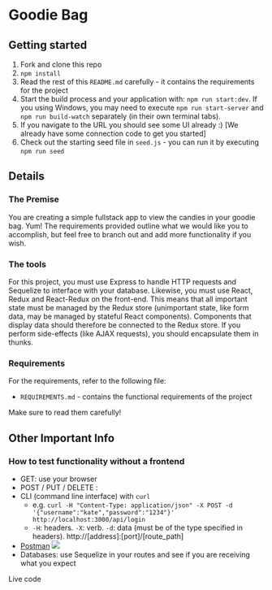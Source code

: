 # Goodie Bag

## Getting started

1. Fork and clone this repo
2. `npm install`
3. Read the rest of this `README.md` carefully - it contains the requirements for the project
4. Start the build process and your application with: `npm run start:dev`. If you using Windows, you may need to execute `npm run start-server` and `npm run build-watch` separately (in their own terminal tabs).
5. If you navigate to the URL you should see some UI already :) [We already have some connection code to get you started]
6. Check out the starting seed file in `seed.js` - you can run it by executing `npm run seed`

## Details

### The Premise

You are creating a simple fullstack app to view the candies in your goodie bag. Yum! The requirements provided outline what we would like you to accomplish, but feel free to branch out and add more functionality if you wish.

### The tools

For this project, you must use Express to handle HTTP requests and Sequelize to interface with your database. Likewise, you must use React, Redux and React-Redux on the front-end. This means that all important state must be managed by the Redux store (unimportant state, like form data, may be managed by stateful React components). Components that display data should therefore be connected to the Redux store. If you perform side-effects (like AJAX requests), you should encapsulate them in thunks.

### Requirements

For the requirements, refer to the following file:

* `REQUIREMENTS.md` - contains the functional requirements of the project

Make sure to read them carefully!

## Other Important Info

### How to test functionality without a frontend
- GET: use your browser
- POST / PUT / DELETE :
 - CLI (command line interface) with `curl`
   - e.g. `curl -H "Content-Type: application/json" -X POST -d '{"username":"kate","password":"1234"}' http://localhost:3000/api/login`
   - `-H`: headers. `-X`: verb. `-d`: data (must be of the type specified in headers). http://[address]:[port]/[route_path]
 - [Postman](https://www.getpostman.com/)
   ![](https://www.dropbox.com/s/4fk3b90cd0i1a5y/postman_post.png?raw=true)
- Databases: use Sequelize in your routes and see if you are receiving what you expect




Live code

